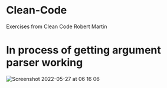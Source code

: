 # Clean-Code
Exercises from Clean Code Robert Martin

# In process of getting argument parser working
![Screenshot 2022-05-27 at 06 16 06](https://user-images.githubusercontent.com/27693622/170634147-e1bd18aa-6bbd-4731-8252-ef5219e7cc79.png)

